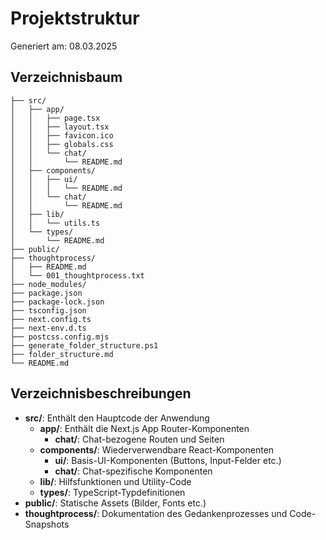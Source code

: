 # Projektstruktur

Generiert am: 08.03.2025

## Verzeichnisbaum
```
├── src/
│   ├── app/
│   │   ├── page.tsx
│   │   ├── layout.tsx
│   │   ├── favicon.ico
│   │   ├── globals.css
│   │   └── chat/
│   │       └── README.md
│   ├── components/
│   │   ├── ui/
│   │   │   └── README.md
│   │   └── chat/
│   │       └── README.md
│   ├── lib/
│   │   └── utils.ts
│   └── types/
│       └── README.md
├── public/
├── thoughtprocess/
│   ├── README.md
│   └── 001_thoughtprocess.txt
├── node_modules/
├── package.json
├── package-lock.json
├── tsconfig.json
├── next.config.ts
├── next-env.d.ts
├── postcss.config.mjs
├── generate_folder_structure.ps1
├── folder_structure.md
└── README.md
```

## Verzeichnisbeschreibungen

- **src/**: Enthält den Hauptcode der Anwendung
  - **app/**: Enthält die Next.js App Router-Komponenten
    - **chat/**: Chat-bezogene Routen und Seiten
  - **components/**: Wiederverwendbare React-Komponenten
    - **ui/**: Basis-UI-Komponenten (Buttons, Input-Felder etc.)
    - **chat/**: Chat-spezifische Komponenten
  - **lib/**: Hilfsfunktionen und Utility-Code
  - **types/**: TypeScript-Typdefinitionen
- **public/**: Statische Assets (Bilder, Fonts etc.)
- **thoughtprocess/**: Dokumentation des Gedankenprozesses und Code-Snapshots 